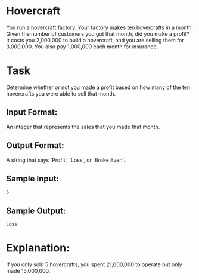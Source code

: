 # Hovercraft
You run a hovercraft factory. Your factory makes ten hovercrafts in a month. Given the number of customers you got that month, did you make a profit? It costs you 2,000,000 to build a hovercraft, and you are selling them for 3,000,000. You also pay 1,000,000 each month for insurance.

# Task 
Determine whether or not you made a profit based on how many of the ten hovercrafts you were able to sell that month.
 
## Input Format: 
An integer that represents the sales that you made that month.

## Output Format: 
A string that says 'Profit', 'Loss', or 'Broke Even'.

## Sample Input: 
`5`

## Sample Output: 
`Loss`

# Explanation: 
If you only sold 5 hovercrafts, you spent 21,000,000 to operate but only made 15,000,000.

